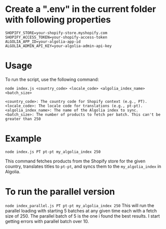 # Create a ".env" in the current folder with following properties
```
SHOPIFY_STORE=your-shopify-store.myshopify.com
SHOPIFY_ACCESS_TOKEN=your-shopify-access-token
ALGOLIA_APP_ID=your-algolia-app-id
ALGOLIA_ADMIN_API_KEY=your-algolia-admin-api-key
```

# Usage
To run the script, use the following command:

```
node index.js <country_code> <locale_code> <algolia_index_name> <batch_size>

<country_code>: The country code for Shopify context (e.g., PT).
<locale_code>: The locale code for translations (e.g., pt-pt).
<algolia_index_name>: The name of the Algolia index to sync.
<batch_size>: The number of products to fetch per batch. This can't be greater than 250
```
# Example
```
node index.js PT pt-pt my_algolia_index 250
```
This command fetches products from the Shopify store for the given country, translates titles to ```pt-pt```, and syncs them to the ```my_algolia_index``` in Algolia.

# To run the parallel version
```node index_parallel.js PT pt-pt my_algolia_index 250```
This will run the parallel loading with starting 5 batches at any given time each with a fetch size of 250. 
The parallel batch of 5 is the one i found the best results. I start getting errors with parallel batch over 10. 
